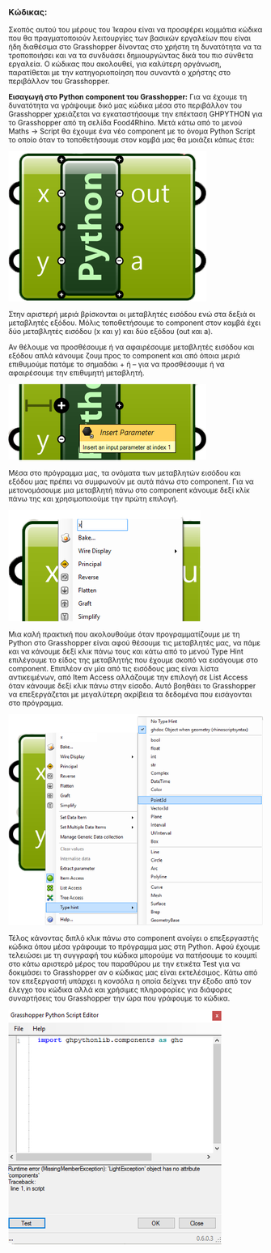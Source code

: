 ### Κώδικας:

Σκοπός αυτού του μέρους του Ίκαρου είναι να προσφέρει κομμάτια κώδικα που θα πραγματοποιούν λειτουργίες των βασικών εργαλείων που είναι ήδη διαθέσιμα στο Grasshopper δίνοντας στο χρήστη τη δυνατότητα να τα τροποποιήσει και να τα συνδυάσει δημιουργώντας δικά του πιο σύνθετα εργαλεία. Ο κώδικας που ακολουθεί, για καλύτερη οργάνωση, παρατίθεται με την κατηγοριοποίηση που συναντά ο χρήστης στο περιβάλλον του Grasshopper.

**Εισαγωγή στο Python component του Grasshopper:** Για να έχουμε τη δυνατότητα να γράψουμε δικό μας κώδικα μέσα στο περιβάλλον του Grasshopper χρειάζεται να εγκαταστήσουμε την επέκταση GHPYTHON για το Grasshopper από τη σελίδα Food4Rhino. Μετά κάτω από το μενού Maths -> Script θα έχουμε ένα νέο component με το όνομα Python Script το οποίο όταν το τοποθετήσουμε στον καμβά μας θα μοιάζει κάπως έτσι:

![Component](/Graphics/Documentation/Edited/Box.png)

Στην αριστερή μεριά βρίσκονται οι μεταβλητές εισόδου ενώ στα δεξιά οι μεταβλητές εξόδου. Μόλις τοποθετήσουμε το component στον καμβά έχει δύο μεταβλητές εισόδου (x και y) και δύο εξόδου (out και a).

Αν θέλουμε να προσθέσουμε ή να αφαιρέσουμε μεταβλητές εισόδου και εξόδου απλά κάνουμε ζουμ προς το component και από όποια μεριά επιθυμούμε πατάμε το σημαδάκι + ή – για να προσθέσουμε ή να αφαιρέσουμε την επιθυμητή μεταβλητή.

![Variable](/Graphics/Documentation/Edited/Variable.png)


Μέσα στο πρόγραμμα μας, τα ονόματα των μεταβλητών εισόδου και εξόδου μας πρέπει να συμφωνούν με αυτά πάνω στο component. Για να μετονομάσουμε μια μεταβλητή πάνω στο component κάνουμε δεξί κλίκ πάνω της και χρησιμοποιούμε την πρώτη επιλογή.

![Variable_Name](/Graphics/Documentation/Edited/Variable_Name.png)


Μια καλή πρακτική που ακολουθούμε όταν προγραμματίζουμε με τη Python στο Grasshopper είναι αφού θέσουμε τις μεταβλητές μας, να πάμε και να κάνουμε δεξί κλικ πάνω τους και κάτω από το μενού Type Hint επιλέγουμε το είδος της μεταβλητής που έχουμε σκοπό να εισάγουμε στο component. Επιπλέον αν μία από τις εισόδους μας είναι λίστα αντικειμένων, από Item Access αλλάζουμε την επιλογή σε List Access όταν κάνουμε δεξί κλικ πάνω στην είσοδο. Αυτό βοηθάει το Grasshopper να επεξεργάζεται με μεγαλύτερη ακρίβεια τα δεδομένα που εισάγονται στο πρόγραμμα.

![Variable_Type](/Graphics/Documentation/Edited/Box_Change_Var_Type.png)


Τέλος κάνοντας διπλό κλικ πάνω στο component ανοίγει ο επεξεργαστής κώδικα όπου μέσα γράφουμε το πρόγραμμα μας στη Python. Αφού έχουμε τελειώσει με τη συγγραφή του κώδικα μπορούμε να πατήσουμε το κουμπί στο κάτω αριστερό μέρος του παραθύρου με την ετικέτα Test για να δοκιμάσει το Grasshopper αν ο κώδικας μας είναι εκτελέσιμος. Κάτω από τον επεξεργαστή υπάρχει η κονσόλα η οποία δείχνει την έξοδο από τον έλεγχο του κώδικα αλλά και χρήσιμες πληροφορίες για διάφορες συναρτήσεις του Grasshopper την ώρα που γράφουμε το κώδικα.


![Editor](/Graphics/Documentation/Edited/Editor.png)
